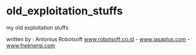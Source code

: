 # old_exploitation_stuffs
my old exploitation stuffs

written by  : Antonius Robotsoft
www.robotsoft.co.id -  www.jasaplus.com - www.freenergi.com
